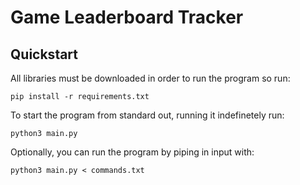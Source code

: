 # Game Leaderboard Tracker

## Quickstart
All libraries must be downloaded in order to run the program so run:

    pip install -r requirements.txt
To start the program from standard out, running it indefinetely run:
    
    python3 main.py
Optionally, you can run the program by piping in input with:
    
    python3 main.py < commands.txt
